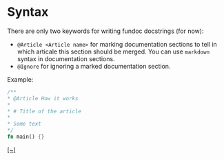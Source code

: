 # Syntax

There are only two keywords for writing fundoc docstrings (for now):

- `@Article <Article name>` for marking documentation sections to tell in which articale this section should
be merged. You can use `markdown` syntax in documentation sections.
- `@Ignore` for ignoring a marked documentation section.

Example:

```rust
/**
* @Article How it works
*
* # Title of the article
*
* Some text
*/
fn main() {}
```
[[~]](https://github.com/daynin/fundoc/blob/master/src/parser.rs)
